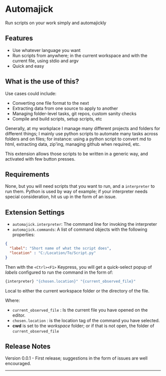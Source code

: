 # Automajick

Run scripts on your work simply and automajickly

## Features

- Use whatever language you want
- Run scripts from anywhere; in the current workspace and with the current file, using stdio and argv
- Quick and easy

## What is the use of this?

Use cases could include:

- Converting one file format to the next
- Extracting data from one source to apply to another
- Managing folder-level tasks, git repos, custom sanity checks
- Compile and build scripts, setup scripts, etc

Generally, at my workplace I manage many different projects and folders for different things; I mainly use python scripts to automate many tasks across folders and on files; for instance: using a python script to convert md to html, extracting data, zip'ing, managing github when required, etc.

This extension allows those scripts to be written in a generic way, and activated with few button presses.

## Requirements

None, but you will need scripts that you want to run, and a `interpreter` to run them. Python is used by way of example; if your interpreter needs special consideration, hit us up in the form of an issue.

## Extension Settings

- `automajick.interpreter`: The command line for invoking the interpreter
- `automajick.commands`: A list of command objects with the following properties:

```json
{
  "label": "Short name of what the script does",
  "location" : "C:/Location/To/Script.py"
}
```

Then with the `<Ctrl><F1>` Keypress, you will get a quick-select popup of *labels* configured to run the command in the form of:

```sh
{interpreter} "{chosen.location}" "{current_observed_file}"
```

Local to either the current workspace folder or the directory of the file.

Where:

- `current_observed_file` : Is the current file you have opened on the editor.
- `chosen.location` : is the location tag of the command you have selected.
- **cwd** is set to the *workspace* folder; or if that is not open, the folder of `current_observed_file`

## Release Notes

Version 0.0.1 - First release; suggestions in the form of issues are well encouraged.

-----------------------------------------------------------------------------------------------------------
